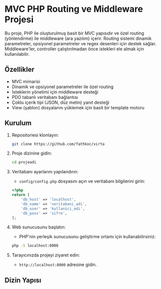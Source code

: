 # MVC PHP Routing ve Middleware Projesi

Bu proje, PHP ile oluşturulmuş basit bir MVC yapısıdır ve özel routing (yönlendirme) ile middleware (ara yazılım) içerir. Routing sistemi dinamik parametreler, opsiyonel parametreler ve regex desenleri için destek sağlar. Middleware'ler, controller çalıştırılmadan önce istekleri ele almak için kullanılabilir.

## Özellikler

- MVC mimarisi
- Dinamik ve opsiyonel parametreler ile özel routing
- İsteklerin yönetimi için middleware desteği
- PDO tabanlı veritabanı bağlantısı
- Çoklu içerik tipi (JSON, düz metin) yanıt desteği
- View (şablon) dosyalarını yüklemek için basit bir template motoru

## Kurulum

1. Repositoriesi klonlayın:
    ```bash
    git clone https://github.com/fathkoc/virta
    ```

2. Proje dizinine gidin:
    ```bash
    cd projeadi
    ```

3. Veritabanı ayarlarını yapılandırın:
    - `config/config.php` dosyasını açın ve veritabanı bilgilerini girin:
    ```php
    <?php
    return [
        'db_host' => 'localhost',
        'db_name' => 'veritabani_adi',
        'db_user' => 'kullanici_adi',
        'db_pass' => 'sifre',
    ];
    ```

4. Web sunucusunu başlatın:
    - PHP'nin yerleşik sunucusunu geliştirme ortamı için kullanabilirsiniz:
    ```bash
    php -S localhost:8000
    ```

5. Tarayıcınızda projeyi ziyaret edin:
    - `http://localhost:8000` adresine gidin.

## Dizin Yapısı

